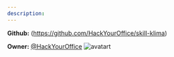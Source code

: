 ```yaml
---
description: 
---
```



**Github:** (https://github.com/HackYourOffice/skill-klima)

**Owner:** [@HackYourOffice](https://github.com/HackYourOffice) ![avatart](https://avatars3.githubusercontent.com/u/33724027?v=4)

